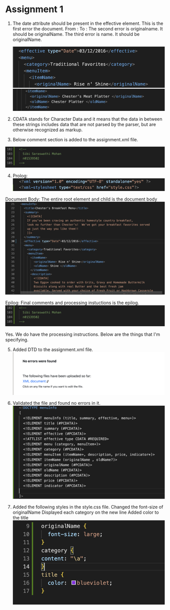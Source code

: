 # Assignment 1

1. The date attribute should be present in the effective element. This is the first error
    the document.
    From :
  <effective Date></effective>
    To : 
  <effective type="Date"></effective>
   The second error is originalname. It should be originalName.
   The third error is name. It should be originalName.

   ![image info](1.png)
   ![image info](11.png)

2. CDATA stands for Character Data and it means that the data in between these strings includes data that are not parsed by the parser, but are otherwise recognized as markup.

3. Below comment section is added to the assignment.xml file. 
<!--
  Sibi Saraswathi Mohan
  n01539502
  -->
  ![image info](3.png)

4. Prolog:
![image info](41.png)

Document Body: The entire root element and child is the document body
![image info](42.png)

Epilog: Final comments and processing instuctions is the epilog.
![image info](3.png)

Yes. We do have the processing instructions. Below are the things that I'm specifying.
<?xml version="1.0" encoding="UTF-8" standalone="yes" ?>
<?xml-stylesheet type="text/css" href="style.css"?>

5. Added DTD to the assignment.xml file.
    ![image info](5.png)

6. Validated the file and found no errors in it.
    ![image info](6.png)

7. Added the following styles in the style.css file.
    Changed the font-size of originalName
    Displayed each category on the new line
    Added color to the title
    ![image info](7.png)